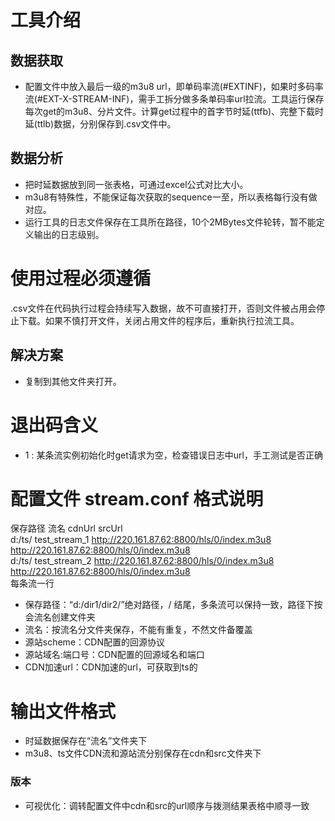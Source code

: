 # 工具介绍
## 数据获取
 - 配置文件中放入最后一级的m3u8 url，即单码率流(#EXTINF)，如果时多码率流(#EXT-X-STREAM-INF)，需手工拆分做多条单码率url拉流。工具运行保存每次get的m3u8、分片文件。计算get过程中的首字节时延(ttfb)、完整下载时延(ttlb)数据，分别保存到.csv文件中。
## 数据分析
 - 把时延数据放到同一张表格，可通过excel公式对比大小。
 - m3u8有特殊性，不能保证每次获取的sequence一至，所以表格每行没有做对应。
 - 运行工具的日志文件保存在工具所在路径，10个2MBytes文件轮转，暂不能定义输出的日志级别。
# 使用过程必须遵循
 .csv文件在代码执行过程会持续写入数据，故不可直接打开，否则文件被占用会停止下载。如果不慎打开文件，关闭占用文件的程序后，重新执行拉流工具。
## 解决方案
 - 复制到其他文件夹打开。
# 退出码含义
 - 1 : 某条流实例初始化时get请求为空，检查错误日志中url，手工测试是否正确

# 配置文件 stream.conf 格式说明
保存路径   流名  cdnUrl  srcUrl  
d:/ts/  test_stream_1  http://220.161.87.62:8800/hls/0/index.m3u8  http://220.161.87.62:8800/hls/0/index.m3u8  
d:/ts/  test_stream_2  http://220.161.87.62:8800/hls/0/index.m3u8  http://220.161.87.62:8800/hls/0/index.m3u8  
每条流一行
 - 保存路径：“d:/dir1/dir2/”绝对路径，/ 结尾，多条流可以保持一致，路径下按会流名创建文件夹
 - 流名：按流名分文件夹保存，不能有重复，不然文件备覆盖
 - 源站scheme：CDN配置的回源协议
 - 源站域名:端口号：CDN配置的回源域名和端口
 - CDN加速url：CDN加速的url，可获取到ts的
# 输出文件格式
 - 时延数据保存在“流名”文件夹下
 - m3u8、ts文件CDN流和源站流分别保存在cdn和src文件夹下
### 版本
 - 可视优化：调转配置文件中cdn和src的url顺序与拨测结果表格中顺寻一致